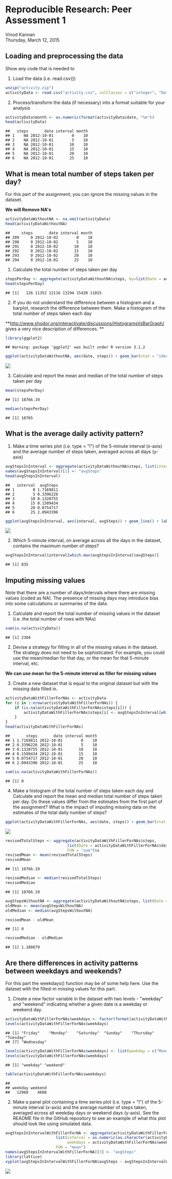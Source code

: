 # Reproducible Research: Peer Assessment 1
Vinod Kannan  
Thursday, March 12, 2015  


## Loading and preprocessing the data

Show any code that is needed to 

1. Load the data (i.e. read.csv()) 


```r
unzip("activity.zip")
activityData <- read.csv("activity.csv", colClasses = c("integer", "Date", "factor"))
```

2. Process/transform the data (if necessary) into a format suitable for your analysis

```r
activityData$month <- as.numeric(format(activityData$date, "%m"))
head(activityData)
```

```
##   steps       date interval month
## 1    NA 2012-10-01        0    10
## 2    NA 2012-10-01        5    10
## 3    NA 2012-10-01       10    10
## 4    NA 2012-10-01       15    10
## 5    NA 2012-10-01       20    10
## 6    NA 2012-10-01       25    10
```

## What is mean total number of steps taken per day?

For this part of the assignment, you can ignore the missing values in the dataset. 

**We will Remove NA's**

```r
activityDataWithoutNA <- na.omit(activityData)
head(activityDataWithoutNA)
```

```
##     steps       date interval month
## 289     0 2012-10-02        0    10
## 290     0 2012-10-02        5    10
## 291     0 2012-10-02       10    10
## 292     0 2012-10-02       15    10
## 293     0 2012-10-02       20    10
## 294     0 2012-10-02       25    10
```

1. Calculate the total number of steps taken per day
      

```r
stepsPerDay <- aggregate(activityDataWithoutNA$steps, by=list(Date = activityDataWithoutNA$date), FUN = "sum")$x
head(stepsPerDay)
```

```
## [1]   126 11352 12116 13294 15420 11015
```

2. If you do not understand the difference between a histogram and a barplot, research the difference between them. Make a histogram of the total number of steps taken each day
      
**http://www.shodor.org/interactivate/discussions/HistogramsVsBarGraph/ gives a very nice description of differences. **
      

```r
library(ggplot2)
```

```
## Warning: package 'ggplot2' was built under R version 3.1.2
```

```r
ggplot(activityDataWithoutNA, aes(date, steps)) + geom_bar(stat = "identity") + facet_grid(. ~ month, scales = "free") + labs(x = "Date", y = "Daily total steps")
```

![](./PA1_template_files/figure-html/unnamed-chunk-5-1.png) 

3. Calculate and report the mean and median of the total number of steps taken per day


```r
mean(stepsPerDay)
```

```
## [1] 10766.19
```

```r
median(stepsPerDay)
```

```
## [1] 10765
```


## What is the average daily activity pattern?

1. Make a time series plot (i.e. type = "l") of the 5-minute interval (x-axis) and the average number of steps taken, averaged across all days (y-axis)



```r
avgStepsInInterval <- aggregate(activityDataWithoutNA$steps, list(interval = as.numeric(as.character(activityDataWithoutNA$interval))), FUN = "mean")
names(avgStepsInInterval)[2] <- "avgSteps"
head(avgStepsInInterval)
```

```
##   interval  avgSteps
## 1        0 1.7169811
## 2        5 0.3396226
## 3       10 0.1320755
## 4       15 0.1509434
## 5       20 0.0754717
## 6       25 2.0943396
```

```r
ggplot(avgStepsInInterval, aes(interval, avgSteps)) + geom_line() + labs(x = "Interval", y = "Average number of steps")
```

![](./PA1_template_files/figure-html/unnamed-chunk-7-1.png) 

2. Which 5-minute interval, on average across all the days in the dataset, contains the maximum number of steps?


```r
avgStepsInInterval$interval[which.max(avgStepsInInterval$avgSteps)]
```

```
## [1] 835
```



## Imputing missing values
Note that there are a number of days/intervals where there are missing values (coded as NA). The presence of missing days may introduce bias into some calculations or summaries of the data.
1. Calculate and report the total number of missing values in the dataset (i.e. the total number of rows with NAs)



```r
sum(is.na(activityData))
```

```
## [1] 2304
```

2. Devise a strategy for filling in all of the missing values in the dataset. The strategy does not need to be sophisticated. For example, you could use the mean/median for that day, or the mean for that 5-minute interval, etc.

**We can use mean for the 5-minute interval as filler for missing values**

3. Create a new dataset that is equal to the original dataset but with the missing data filled in.


```r
activityDataWithFillerForNAs <- activityData
for (i in 1:nrow(activityDataWithFillerForNAs)) {
    if (is.na(activityDataWithFillerForNAs$steps[i])) {
        activityDataWithFillerForNAs$steps[i] <- avgStepsInInterval[which(activityDataWithFillerForNAs$interval[i] == avgStepsInInterval$interval), ]$avgSteps
    }
}
head(activityDataWithFillerForNAs)
```

```
##       steps       date interval month
## 1 1.7169811 2012-10-01        0    10
## 2 0.3396226 2012-10-01        5    10
## 3 0.1320755 2012-10-01       10    10
## 4 0.1509434 2012-10-01       15    10
## 5 0.0754717 2012-10-01       20    10
## 6 2.0943396 2012-10-01       25    10
```

```r
sum(is.na(activityDataWithFillerForNAs))
```

```
## [1] 0
```

4. Make a histogram of the total number of steps taken each day and Calculate and report the mean and median total number of steps taken per day. Do these values differ from the estimates from the first part of the assignment? What is the impact of imputing missing data on the estimates of the total daily number of steps?


```r
ggplot(activityDataWithFillerForNAs, aes(date, steps)) + geom_bar(stat = "identity") + facet_grid(. ~ month, scales = "free") + labs(x = "Date", y = "Total steps")
```

![](./PA1_template_files/figure-html/unnamed-chunk-11-1.png) 

```r
revisedTotalSteps <- aggregate(activityDataWithFillerForNAs$steps, 
                           list(Date = activityDataWithFillerForNAs$date), 
                           FUN = "sum")$x
revisedMean <- mean(revisedTotalSteps)
revisedMean
```

```
## [1] 10766.19
```

```r
revisedMedian <- median(revisedTotalSteps)
revisedMedian
```

```
## [1] 10766.19
```

```r
avgStepsWithoutNA <- aggregate(activityDataWithoutNA$steps, list(Date = activityDataWithoutNA$date), FUN = "sum")$x
oldMean <- mean(avgStepsWithoutNA)
oldMedian <- median(avgStepsWithoutNA)

revisedMean - oldMean
```

```
## [1] 0
```

```r
revisedMedian - oldMedian
```

```
## [1] 1.188679
```




## Are there differences in activity patterns between weekdays and weekends?

For this part the weekdays() function may be of some help here. Use the dataset with the filled-in missing values for this part.
1. Create a new factor variable in the dataset with two levels - "weekday" and "weekend" indicating whether a given date is a weekday or weekend day.


```r
activityDataWithFillerForNAs$weekdays <- factor(format(activityDataWithFillerForNAs$date, "%A"))
levels(activityDataWithFillerForNAs$weekdays)
```

```
## [1] "Friday"    "Monday"    "Saturday"  "Sunday"    "Thursday"  "Tuesday"  
## [7] "Wednesday"
```

```r
levels(activityDataWithFillerForNAs$weekdays) <- list(weekday = c("Monday", "Tuesday", "Wednesday", "Thursday", "Friday"), weekend = c("Saturday", "Sunday"))
levels(activityDataWithFillerForNAs$weekdays)
```

```
## [1] "weekday" "weekend"
```

```r
table(activityDataWithFillerForNAs$weekdays)
```

```
## 
## weekday weekend 
##   12960    4608
```

2. Make a panel plot containing a time series plot (i.e. type = "l") of the 5-minute interval (x-axis) and the average number of steps taken, averaged across all weekday days or weekend days (y-axis). See the README file in the GitHub repository to see an example of what this plot should look like using simulated data.


```r
avgStepsInIntervalWithFillerForNA <- aggregate(activityDataWithFillerForNAs$steps, 
                      list(interval = as.numeric(as.character(activityDataWithFillerForNAs$interval)), 
                           weekdays = activityDataWithFillerForNAs$weekdays),
                      FUN = "mean")
names(avgStepsInIntervalWithFillerForNA)[3] <- "avgSteps"
library(lattice)
xyplot(avgStepsInIntervalWithFillerForNA$avgSteps ~ avgStepsInIntervalWithFillerForNA$interval | avgStepsInIntervalWithFillerForNA$weekdays, layout = c(1, 2), type = "l", xlab = "Interval", ylab = "Number of steps")
```

![](./PA1_template_files/figure-html/unnamed-chunk-13-1.png) 

